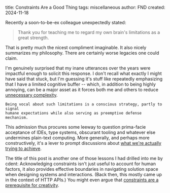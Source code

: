 title: Constraints Are a Good Thing
tags: miscellaneous
author: FND
created: 2024-11-18

Recently a soon-to-be-ex colleague unexpectedly stated:

> Thank you for teaching me to regard my own brain's limitations as a great
> strength.

That is pretty much the nicest compliment imaginable. It also nicely summarizes
my philosophy. There are certainly worse legacies one could claim.

I'm genuinely surprised that my inane utterances over the years were impactful
enough to solicit this response. I don't recall what exactly I might have said
that stuck, but I'm guessing it's stuff like repeatedly emphasizing that I have
a limited cognitive buffer -- which, in addition to being highly annoying, can
be a major asset as it forces both me and others to reduce
[unnecessary complexity](page://articles/attractive-nuisance).

```aside compact
Being vocal about such limitations is a conscious strategy, partly to signal
humane expectations while also serving as preemptive defense mechanism.
```

This admission thus procures some leeway to question prima-facie acceptance of
IDEs, type systems, obscurant tooling and whatever else undermines plain-text
computing. More generally, and perhaps more constructively, it's a lever to
prompt discussions about
[what we're actually trying to achieve](page://journal/readcently-2024-07-26#ref:core-objectives).

The title of this post is another one of those lessons I had drilled into me by
cdent: Acknowledging constraints isn't just useful to account for human factors,
it also provides effective boundaries in navigating solution space when
designing systems and interactions. (Back then, this mostly came up in the
context of HTTP APIs.) You might even argue that
[constraints are a prerequisite for creativity](https://robinrendle.com/notes/creativity-is-the-byproduct-of-work/).
